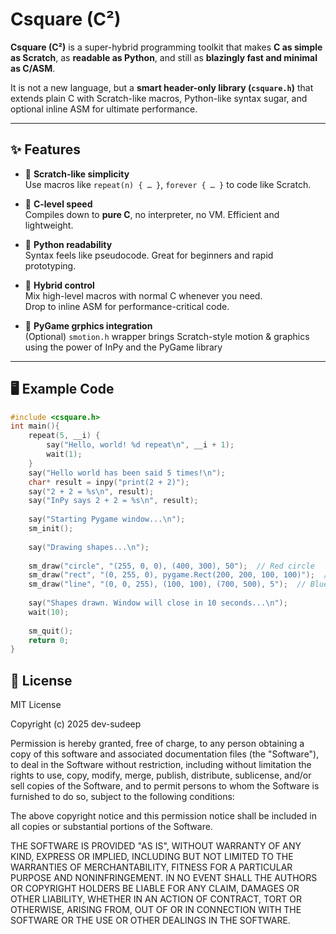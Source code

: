 # Csquare (C²)

**Csquare (C²)** is a super-hybrid programming toolkit that makes **C as simple as Scratch**, as **readable as Python**, and still as **blazingly fast and minimal as C/ASM**.  

It is not a new language, but a **smart header-only library (`csquare.h`)** that extends plain C with Scratch-like macros, Python-like syntax sugar, and optional inline ASM for ultimate performance.

---

## ✨ Features

- 🔹 **Scratch-like simplicity**  
  Use macros like `repeat(n) { … }`, `forever { … }` to code like Scratch.

- 🔹 **C-level speed**  
  Compiles down to **pure C**, no interpreter, no VM. Efficient and lightweight.

- 🔹 **Python readability**  
  Syntax feels like pseudocode. Great for beginners and rapid prototyping.

- 🔹 **Hybrid control**  
  Mix high-level macros with normal C whenever you need.  
  Drop to inline ASM for performance-critical code.

- 🔹 **PyGame grphics integration**  
  (Optional) `smotion.h` wrapper brings Scratch-style motion & graphics using the power of InPy and the PyGame library

---

## 🖥️ Example Code

```c
#include <csquare.h>
int main(){
    repeat(5, __i) {
        say("Hello, world! %d repeat\n", __i + 1);
        wait(1);
    }
    say("Hello world has been said 5 times!\n");
    char* result = inpy("print(2 + 2)");
    say("2 + 2 = %s\n", result);
    say("InPy says 2 + 2 = %s\n", result);
    
    say("Starting Pygame window...\n");
    sm_init();
    
    say("Drawing shapes...\n");
    
    sm_draw("circle", "(255, 0, 0), (400, 300), 50");  // Red circle
    sm_draw("rect", "(0, 255, 0), pygame.Rect(200, 200, 100, 100)");  // Green square
    sm_draw("line", "(0, 0, 255), (100, 100), (700, 500), 5");  // Blue line with thickness 5
    
    say("Shapes drawn. Window will close in 10 seconds...\n");
    wait(10);
    
    sm_quit();
    return 0;
}
```
## 🔑 License
MIT License

Copyright (c) 2025 dev-sudeep

Permission is hereby granted, free of charge, to any person obtaining a copy
of this software and associated documentation files (the "Software"), to deal
in the Software without restriction, including without limitation the rights
to use, copy, modify, merge, publish, distribute, sublicense, and/or sell
copies of the Software, and to permit persons to whom the Software is
furnished to do so, subject to the following conditions:

The above copyright notice and this permission notice shall be included in all
copies or substantial portions of the Software.

THE SOFTWARE IS PROVIDED "AS IS", WITHOUT WARRANTY OF ANY KIND, EXPRESS OR
IMPLIED, INCLUDING BUT NOT LIMITED TO THE WARRANTIES OF MERCHANTABILITY,
FITNESS FOR A PARTICULAR PURPOSE AND NONINFRINGEMENT. IN NO EVENT SHALL THE
AUTHORS OR COPYRIGHT HOLDERS BE LIABLE FOR ANY CLAIM, DAMAGES OR OTHER
LIABILITY, WHETHER IN AN ACTION OF CONTRACT, TORT OR OTHERWISE, ARISING FROM,
OUT OF OR IN CONNECTION WITH THE SOFTWARE OR THE USE OR OTHER DEALINGS IN THE
SOFTWARE.
